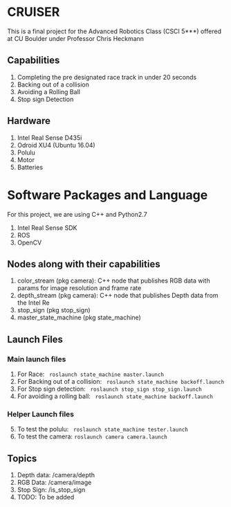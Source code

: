 # CRUISER
This is a final project for the Advanced Robotics Class (CSCI 5***) offered at CU Boulder under Professor Chris Heckmann

## Capabilities
1. Completing the pre designated race track in under 20 seconds
2. Backing out of a collision
3. Avoiding a Rolling Ball
4. Stop sign Detection

## Hardware
1. Intel Real Sense D435i
2. Odroid XU4 (Ubuntu 16.04)
3. Polulu
4. Motor
5. Batteries 

# Software Packages and Language
For this project, we are using C++ and Python2.7
1. Intel Real Sense SDK
2. ROS
3. OpenCV

## Nodes along with their capabilities
1. color_stream (pkg camera): C++ node that publishes RGB data with params for image resolution and frame rate
2. depth_stream (pkg camera): C++ node that publishes Depth data from the Intel Re
3. stop_sign (pkg stop_sign)
4. master_state_machine (pkg state_machine)

## Launch Files

### Main launch files
1. For Race: 
``` roslaunch state_machine master.launch```
2. For Backing out of a collision:
``` roslaunch state_machine backoff.launch```
3. For Stop sign detection:
``` roslaunch stop_sign stop_sign.launch```
4. For avoiding a rolling ball:
``` roslaunch state_machine backoff.launch```

### Helper Launch files
5. To test the polulu:
``` roslaunch state_machine tester.launch```
6. To test the camera:
```roslaunch camera camera.launch```

## Topics
1. Depth data: /camera/depth
2. RGB Data: /camera/image
3. Stop Sign: /is_stop_sign
4. TODO: To be added

